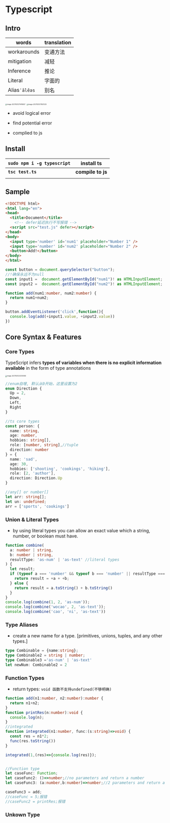 # Typescript

## Intro

| words         | translation |
| ------------- | ----------- |
| workarounds   | 变通方法    |
| mitigation    | 减轻        |
| Inference     | 推论        |
| Literal       | 字面的      |
| Alias`ˈālēəs` | 别名        |

<img src="/Users/xufei/Library/Application Support/typora-user-images/image-20211021211418067.png" alt="image-20211021211418067" style="zoom: 33%;" />

<img src="/Users/xufei/Library/Application Support/typora-user-images/image-20211021211921325.png" alt="image-20211021211921325" style="zoom: 33%;" />

+ avoid logical error

+ find potential error
+ complied to js

## Install

| `sudo npm i -g typescript` | install ts        |
| -------------------------- | ----------------- |
| **`tsc test.ts`**          | **compile to js** |
|                            |                   |

## Sample

```html
<!DOCTYPE html>
<html lang="en">
<head>
  <title>Document</title>
    <!-- defer延迟执行不写报错 -->
  <script src="test.js" defer></script>
</head>
<body>
  <input type='number' id='num1' placeholder="Number 1" />
  <input type='number' id='num2' placeholder="Number 2" />
  <button>Add!</button>
</body>
</html>
```

```ts
const button = document.querySelector("button");
//!确保永远不为null
const input1 =  document.getElementById("num1")! as HTMLInputElement;
const input2 =  document.getElementById("num2")! as HTMLInputElement;

function add(num1:number, num2:number) {
  return num1+num2;
}

button.addEventListener('click',function(){
  console.log(add(+input1.value, +input2.value))
})
```

## Core Syntax & Features

### Core Types

TypeScript infers **types of variables when there is no explicit information available** in the form of type annotations

<img src="/Users/xufei/Library/Application Support/typora-user-images/image-20211021232125066.png" alt="image-20211021232125066" style="zoom:33%;" />

```ts
//enum自增, 默认从0开始，这里设置为2
enum Direction {
  Up = 2,
  Down,
  Left,
  Right
}

//ts core types
const person: {
  name: string,
  age: number,
  hobbies: string[],
  role: [number, string],//tuple
  direction: number
} = {
  name: 'sad',
  age: 30,
  hobbies: ['shooting', 'cookings', 'hiking'],
  role: [2, 'author'],
  direction: Direction.Up
}

//any[] or number[] 
let arr: string[];
let un: undefined;
arr = ['sports', 'cookings']
```

### Union & Literal Types

+ by using literal types you can allow an exact value which a string, number, or boolean must have.

```ts
function combine(
  a: number | string,
  b: number | string,
  resultType: 'as-num' | 'as-text' //literal types
) {
  let result;
  if (typeof a === 'number' && typeof b === 'number' || resultType === 'as-num') {
    return result = +a + +b;
  } else {
    return result = a.toString() + b.toString()
  }
}
console.log(combine(1, 2, 'as-num'));
console.log(combine('wocao', 2, 'as-text'));
console.log(combine('cao', 'ni', 'as-text'))
```

### Type Aliases

+ create a new name for a type. [primitives, unions, tuples, and any other types.]

```ts
type Combinable = {name:string};
type Combinable2 = string | number;
type Combinable3 ='as-num' | 'as-text'  
let newNum: Combinable2 = 2
```

### Function Types

+ return types: `void 函数不支持undefined(不够明确)`

```ts
function add(n1:number, n2:number):number {
  return n1+n2;
}
function printRes(n:number):void {
  console.log(n);
}
//integrated
function integrated(n1:number, func:(s:string)=>void) {
  const res = n1*2;
  func(res.toString())
}

integrated(1,(res)=>{console.log(res)});


//Function type
let caseFunc: Function;
let caseFunc2: ()=>number;//no parameters and return a number
let caseFunc3: (a:number,b:number)=>number;//2 parameters and return a number

caseFunc3 = add;
//caseFunc = 5;报错
//caseFunc2 = printRes;报错
```

### Unkown Type

